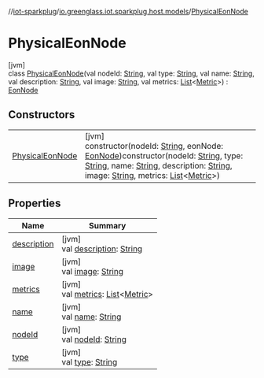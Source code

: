 //[iot-sparkplug](../../../index.md)/[io.greenglass.iot.sparkplug.host.models](../index.md)/[PhysicalEonNode](index.md)

# PhysicalEonNode

[jvm]\
class [PhysicalEonNode](index.md)(val nodeId: [String](https://kotlinlang.org/api/latest/jvm/stdlib/kotlin/-string/index.html), val type: [String](https://kotlinlang.org/api/latest/jvm/stdlib/kotlin/-string/index.html), val name: [String](https://kotlinlang.org/api/latest/jvm/stdlib/kotlin/-string/index.html), val description: [String](https://kotlinlang.org/api/latest/jvm/stdlib/kotlin/-string/index.html), val image: [String](https://kotlinlang.org/api/latest/jvm/stdlib/kotlin/-string/index.html), val metrics: [List](https://kotlinlang.org/api/latest/jvm/stdlib/kotlin.collections/-list/index.html)&lt;[Metric](../-metric/index.md)&gt;) : [EonNode](../-eon-node/index.md)

## Constructors

| | |
|---|---|
| [PhysicalEonNode](-physical-eon-node.md) | [jvm]<br>constructor(nodeId: [String](https://kotlinlang.org/api/latest/jvm/stdlib/kotlin/-string/index.html), eonNode: [EonNode](../-eon-node/index.md))constructor(nodeId: [String](https://kotlinlang.org/api/latest/jvm/stdlib/kotlin/-string/index.html), type: [String](https://kotlinlang.org/api/latest/jvm/stdlib/kotlin/-string/index.html), name: [String](https://kotlinlang.org/api/latest/jvm/stdlib/kotlin/-string/index.html), description: [String](https://kotlinlang.org/api/latest/jvm/stdlib/kotlin/-string/index.html), image: [String](https://kotlinlang.org/api/latest/jvm/stdlib/kotlin/-string/index.html), metrics: [List](https://kotlinlang.org/api/latest/jvm/stdlib/kotlin.collections/-list/index.html)&lt;[Metric](../-metric/index.md)&gt;) |

## Properties

| Name | Summary |
|---|---|
| [description](../-eon-node/description.md) | [jvm]<br>val [description](../-eon-node/description.md): [String](https://kotlinlang.org/api/latest/jvm/stdlib/kotlin/-string/index.html) |
| [image](../-eon-node/image.md) | [jvm]<br>val [image](../-eon-node/image.md): [String](https://kotlinlang.org/api/latest/jvm/stdlib/kotlin/-string/index.html) |
| [metrics](../-eon-node/metrics.md) | [jvm]<br>val [metrics](../-eon-node/metrics.md): [List](https://kotlinlang.org/api/latest/jvm/stdlib/kotlin.collections/-list/index.html)&lt;[Metric](../-metric/index.md)&gt; |
| [name](../-eon-node/name.md) | [jvm]<br>val [name](../-eon-node/name.md): [String](https://kotlinlang.org/api/latest/jvm/stdlib/kotlin/-string/index.html) |
| [nodeId](node-id.md) | [jvm]<br>val [nodeId](node-id.md): [String](https://kotlinlang.org/api/latest/jvm/stdlib/kotlin/-string/index.html) |
| [type](../-eon-node/type.md) | [jvm]<br>val [type](../-eon-node/type.md): [String](https://kotlinlang.org/api/latest/jvm/stdlib/kotlin/-string/index.html) |
